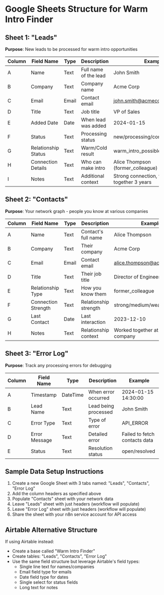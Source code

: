 # Google Sheets Structure for Warm Intro Finder

## Sheet 1: "Leads" 
**Purpose**: New leads to be processed for warm intro opportunities

| Column | Field Name | Type | Description | Example |
|--------|------------|------|-------------|---------|
| A | Name | Text | Full name of the lead | John Smith |
| B | Company | Text | Company name | Acme Corp |
| C | Email | Email | Contact email | john.smith@acmecorp.com |
| D | Title | Text | Job title | VP of Sales |
| E | Added Date | Date | When lead was added | 2024-01-15 |
| F | Status | Text | Processing status | new/processing/completed |
| G | Relationship Status | Text | Warm/Cold result | warm_intro_possible/cold_outreach |
| H | Connection Details | Text | Who can make intro | Alice Thompson (former_colleague) |
| I | Notes | Text | Additional context | Strong connection, worked together 3 years |

## Sheet 2: "Contacts" 
**Purpose**: Your network graph - people you know at various companies

| Column | Field Name | Type | Description | Example |
|--------|------------|------|-------------|---------|
| A | Name | Text | Contact's full name | Alice Thompson |
| B | Company | Text | Their company | Acme Corp |
| C | Email | Email | Contact email | alice.thompson@acmecorp.com |
| D | Title | Text | Their job title | Director of Engineering |
| E | Relationship Type | Text | How you know them | former_colleague |
| F | Connection Strength | Text | Relationship strength | strong/medium/weak |
| G | Last Contact | Date | Last interaction | 2023-12-10 |
| H | Notes | Text | Relationship context | Worked together at previous company |

## Sheet 3: "Error Log" 
**Purpose**: Track any processing errors for debugging

| Column | Field Name | Type | Description | Example |
|--------|------------|------|-------------|---------|
| A | Timestamp | DateTime | When error occurred | 2024-01-15 14:30:00 |
| B | Lead Name | Text | Lead being processed | John Smith |
| C | Error Type | Text | Type of error | API_ERROR |
| D | Error Message | Text | Detailed error | Failed to fetch contacts data |
| E | Status | Text | Resolution status | open/resolved |

## Sample Data Setup Instructions

1. Create a new Google Sheet with 3 tabs named: "Leads", "Contacts", "Error Log"
2. Add the column headers as specified above
3. Populate "Contacts" sheet with your network data
4. Leave "Leads" sheet with just headers (workflow will populate)
5. Leave "Error Log" sheet with just headers (workflow will populate)
6. Share the sheet with your n8n service account for API access

## Airtable Alternative Structure

If using Airtable instead:
- Create a base called "Warm Intro Finder"
- Create tables: "Leads", "Contacts", "Error Log" 
- Use the same field structure but leverage Airtable's field types:
  - Single line text for names/companies
  - Email field type for emails
  - Date field type for dates
  - Single select for status fields
  - Long text for notes
